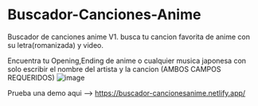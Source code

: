 # Buscador-Canciones-Anime
Buscador de canciones anime V1.  busca tu cancion favorita de anime con su letra(romanizada) y video. 

Encuentra tu Opening,Ending de anime o cualquier musica japonesa con solo escribir el nombre del artista y la cancion (AMBOS CAMPOS REQUERIDOS) 
![image](https://user-images.githubusercontent.com/101534265/179383752-80b897ed-d173-4a06-9908-65ab5721201e.png)

Prueba una demo aqui --> https://buscador-cancionesanime.netlify.app/
